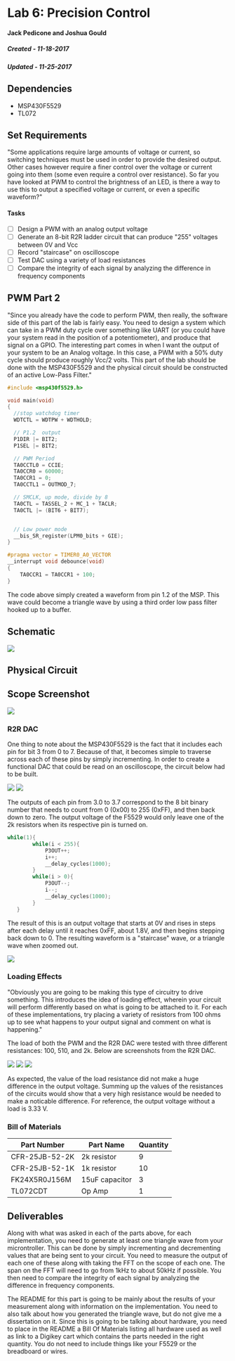 # Lab 6: Precision Control
#### Jack Pedicone and Joshua Gould
##### Created - 11-18-2017
##### Updated - 11-25-2017

## Dependencies
* MSP430F5529
* TL072

## Set Requirements
"Some applications require large amounts of voltage or current, so switching techniques must be used in order to provide the desired output. Other cases however require a finer control over the voltage or current going into them (some even require a control over resistance). So far you have looked at PWM to control the brightness of an LED, is there a way to use this to output a specified voltage or current, or even a specific waveform?"

#### Tasks
* [ ] Design a PWM with an analog output voltage 
* [ ] Generate an 8-bit R2R ladder circuit that can produce "255" voltages between 0V and Vcc
* [ ] Record "staircase" on oscilloscope
* [ ] Test DAC using a variety of load resistances
* [ ] Compare the integrity of each signal by analyzing the difference in frequency components

## PWM Part 2
"Since you already have the code to perform PWM, then really, the software side of this part of the lab is fairly easy. You need to design a system which can take in a PWM duty cycle over something like UART (or you could have your system read in the position of a potentiometer), and produce that signal on a GPIO. The interesting part comes in when I want the output of your system to be an Analog voltage. In this case, a PWM with a 50% duty cycle should produce roughly Vcc/2 volts. This part of the lab should be done with the MSP430F5529 and the physical circuit should be constructed of an active Low-Pass Filter."

```c
#include <msp430f5529.h>

void main(void)
{
  //stop watchdog timer
  WDTCTL = WDTPW + WDTHOLD;

  // P1.2  output
  P1DIR |= BIT2;
  P1SEL |= BIT2;

  // PWM Period
  TA0CCTL0 = CCIE;
  TA0CCR0 = 60000;
  TA0CCR1 = 0;
  TA0CCTL1 = OUTMOD_7;

  // SMCLK, up mode, divide by 8
  TA0CTL = TASSEL_2 + MC_1 + TACLR;
  TA0CTL |= (BIT6 + BIT7);


  // Low power mode
  __bis_SR_register(LPM0_bits + GIE);
}

#pragma vector = TIMER0_A0_VECTOR
__interrupt void debounce(void)
{
    TA0CCR1 = TA0CCR1 + 100;
}
```

The code above simply created a waveform from pin 1.2 of the MSP. This wave could become a triangle wave by using a third order low pass filter hooked up to a buffer.

## Schematic

<img src = "https://github.com/RU09342/lab-6taking-control-over-your-embedded-life-gouldj/blob/master/Precision%20Control/Pictures/PWM_schematic.png">

## Physical Circuit

## Scope Screenshot

<img src = "https://github.com/RU09342/lab-6taking-control-over-your-embedded-life-gouldj/blob/master/Precision%20Control/Pictures/Scopes/pwm-wave2.png">

### R2R DAC

One thing to note about the MSP430F5529 is the fact that it includes each pin for bit 3 from 0 to 7. Because of that, it becomes simple to traverse across each of these pins by simply incrementing. In order to create a functional DAC that could be read on an oscilloscope, the circuit below had to be built.



<img src = "https://github.com/RU09342/lab-6taking-control-over-your-embedded-life-gouldj/blob/master/Precision%20Control/Pictures/setup.jpg">

<img src = "https://github.com/RU09342/lab-6taking-control-over-your-embedded-life-gouldj/blob/master/Precision%20Control/Pictures/R2R_schematic.png">

The outputs of each pin from 3.0 to 3.7 correspond to the 8 bit binary number that needs to count from 0 (0x00) to 255 (0xFF), and then back down to zero. The output voltage of the F5529 would only leave one of the 2k resistors when its respective pin is turned on. 

```c
while(1){
        while(i < 255){
            P3OUT++;
            i++;
            __delay_cycles(1000);
        }
        while(i > 0){
            P3OUT--;
            i--;
            __delay_cycles(1000);
        }
   }
```

The result of this is an output voltage that starts at 0V and rises in steps after each delay until it reaches 0xFF, about 1.8V, and then begins stepping back down to 0. The resulting waveform is a "staircase" wave, or a triangle wave when zoomed out.

<img src = "https://github.com/RU09342/lab-6taking-control-over-your-embedded-life-gouldj/blob/master/Precision%20Control/Pictures/Scopes/R2R_100Load.png">

### Loading Effects
"Obviously you are going to be making this type of circuitry to drive something. This introduces the idea of loading effect, wherein your circuit will perform differently based on what is going to be attached to it. For each of these implementations, try placing a variety of resistors from 100 ohms up to see what happens to your output signal and comment on what is happening."

The load of both the PWM and the R2R DAC were tested with three different resistances: 100, 510, and 2k. Below are screenshots from the R2R DAC.

<img src = "https://github.com/RU09342/lab-6taking-control-over-your-embedded-life-gouldj/blob/master/Precision%20Control/Pictures/Scopes/R2R_100Load.png">

<img src = "https://github.com/RU09342/lab-6taking-control-over-your-embedded-life-gouldj/blob/master/Precision%20Control/Pictures/Scopes/R2R_510Load.png">

<img src = "https://github.com/RU09342/lab-6taking-control-over-your-embedded-life-gouldj/blob/master/Precision%20Control/Pictures/Scopes/R2R_2kLoad.png">

As expected, the value of the load resistance did not make a huge difference in the output voltage. Summing up the values of the resistances of the circuits would show that a very high resistance would be needed to make a noticable difference. For reference, the output voltage without a load is 3.33 V.

### Bill of Materials

Part Number | Part Name | Quantity
------------ | ------------ | ------------
CFR-25JB-52-2K | 2k resistor | 9
CFR-25JB-52-1K | 1k resistor | 10
FK24X5R0J156M | 15uF capacitor | 3
TL072CDT | Op Amp | 1

## Deliverables
Along with what was asked in each of the parts above, for each implementation, you need to generate at least one triangle wave from your microntroller. This can be done by simply incrementing and decrementing values that are being sent to your circuit. You need to measure the output of each one of these along with taking the FFT on the scope of each one. The span on the FFT will need to go from 1kHz to about 50kHz if possible. You then need to compare the integrity of each signal by analyzing the difference in frequency components.

The README for this part is going to be mainly about the results of your measurement along with information on the implementation. You need to also talk about how you generated the triangle wave, but do not give me a dissertation on it. Since this is going to be talking about hardware, you need to place in the README a Bill Of Materials listing all hardware used as well as link to a Digikey cart which contains the parts needed in the right quantity. You do not need to include things like your F5529 or the breadboard or wires.
